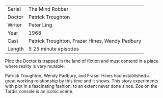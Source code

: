 | | |
|-|-|
Serial|The Mind Robber
Doctor|Patrick Troughton
Writer|Peter Ling
Year|1968
Cast|Patrick Troughton, Frazer Hines, Wendy Padbury
Length|5 25 minute episodes

Plot: the Doctor is trapped in the land of fiction
and must contend in a place where reality is very
mutable.

Patrick Troughton, Wendy Padbury, and Fraser Hines
had established a great working relationship by this
time and it shows.  This story experiments with
plot in a fascinating fashion, to an extent never
done since.  Zoe on the Tardis console is an iconic
scene.
